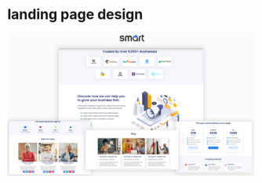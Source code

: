 # landing page design

<img src='https://github.com/Lautaroef/saas-landing-page/blob/main/landing%20page%20template.png?raw=true' alt='landing page design' />
